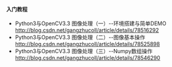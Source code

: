 #### 入门教程
- Python3与OpenCV3.3 图像处理（一）--环境搭建与简单DEMO http://blog.csdn.net/gangzhucoll/article/details/78516292
- Python3与OpenCV3.3 图像处理（二）--图像基本操作 http://blog.csdn.net/gangzhucoll/article/details/78525898
- Python3与OpenCV3.3 图像处理（三）--Numpy数组操作 http://blog.csdn.net/gangzhucoll/article/details/78546290
